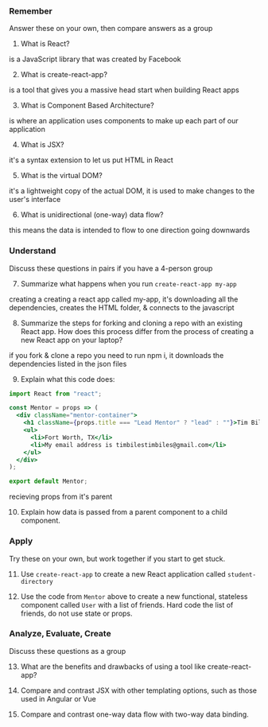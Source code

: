 ### Remember

Answer these on your own, then compare answers as a group

1.  What is React?

is a JavaScript library that was created by Facebook

2.  What is create-react-app?

is a tool that gives you a massive head start when building React apps

3.  What is Component Based Architecture?

is where an application uses components to make up each part of our application

4.  What is JSX?

it's a syntax extension to let us put HTML in React 

5.  What is the virtual DOM?

it's a lightweight copy of the actual DOM, it is used to make changes to the user's interface

6.  What is unidirectional (one-way) data flow?

this means the data is intended to flow to one direction going downwards 

### Understand

Discuss these questions in pairs if you have a 4-person group

7.  Summarize what happens when you run `create-react-app my-app`

creating a creating a react app called my-app, it's downloading all the dependencies,  creates the HTML folder, & connects to the javascript 

8.  Summarize the steps for forking and cloning a repo with an existing React app. How does this process differ from the process of creating a new React app on your laptop?

if you fork & clone a repo you need to run npm i, it downloads the dependencies listed in the json files

9.  Explain what this code does:

```jsx
import React from "react";

const Mentor = props => (
  <div className="mentor-container">
    <h1 className={props.title === "Lead Mentor" ? "lead" : ""}>Tim Biles</h1>
    <ul>
      <li>Fort Worth, TX</li>
      <li>My email address is timbilestimbiles@gmail.com</li>
    </ul>
  </div>
);

export default Mentor;
```

recieving props from it's parent

10.  Explain how data is passed from a parent component to a child component.

### Apply

Try these on your own, but work together if you start to get stuck.

11.  Use `create-react-app` to create a new React application called `student-directory`

12.  Use the code from `Mentor` above to create a new functional, stateless component called `User` with a list of friends. Hard code the list of friends, do not use state or props.

### Analyze, Evaluate, Create

Discuss these questions as a group

13. What are the benefits and drawbacks of using a tool like create-react-app?

14. Compare and contrast JSX with other templating options, such as those used in Angular or Vue

15. Compare and contrast one-way data flow with two-way data binding.
